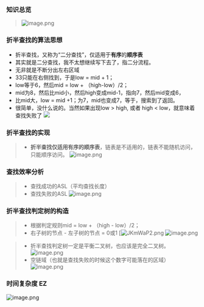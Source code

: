 ### 知识总览
> ![image.png](https://iili.io/JKDll7R.png)

### 折半查找的算法思想
- 折半查找，又称为“二分查找”，仅适用于**有序**的**顺序表**
- 其实就是二分查找，我不太想继续写下去了，指二分流程。
- 无非就是不断分出左右区域
- 33只能在右侧找到，于是low = mid + 1；
- low等于6，然后mid = low + （high-low）/2；
- mid为8，然后比mid小，然后high变成mid-1，指向7，然后mid变成6，
- 比mid大，low = mid +1；为7，mid也变成7，等于，搜索到了返回。
- 很简单，没什么说的。当然如果出现low > high, 或者 high < low，就意味着查找失败了
![](https://iili.io/JKm1xi7.png)

### 折半查找的实现
> - **折半查找仅适用有序的顺序表**，链表是不适用的，链表不能随机访问，只能顺序访问。
> ![image.png](https://iili.io/JKmE1I4.png)

### 查找效率分析
> - 查找成功的ASL（平均查找长度）
> - 查找失败的ASL
>![image.png](https://s2.loli.net/2023/10/27/mhFMLHIvO9VdoNA.png)

### 折半查找判定树的构造
> - 根据判定规则mid = low + （high - low）/2；
> - 右子树的节点 - 左子树的节点 = 0或1
> [![JKmWaP2.png](https://iili.io/JKmWaP2.png)
> ![image.png](https://iili.io/JKmXKJ9.png)

>- 折半查找判定树一定是平衡二叉树，也应该是完全二叉树。
>![image.png](https://iili.io/JKmXizb.png)
> - 空链域（也就是查找失败的时候这个数字可能落在的区域）
> ![image.png](https://iili.io/JKmh8ZJ.png)

### 时间复杂度 EZ
![image.png](https://iili.io/JKmjqnj.png)
